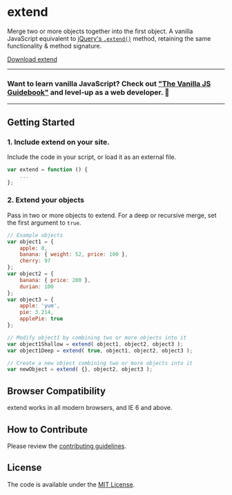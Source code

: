 # extend
Merge two or more objects together into the first object. A vanilla JavaScript equivalent to [jQuery's `.extend()`](https://api.jquery.com/jquery.extend/) method, retaining the same functionality & method signature.

[Download extend](https://github.com/cferdinandi/extend/archive/master.zip)

<hr>

### Want to learn vanilla JavaScript? Check out ["The Vanilla JS Guidebook"](https://gomakethings.com/vanilla-js-guidebook/) and level-up as a web developer. 🚀

<hr>


## Getting Started

### 1. Include extend on your site.

Include the code in your script, or load it as an external file.

```js
var extend = function () {
	...
};
```

### 2. Extend your objects

Pass in two or more objects to extend. For a deep or recursive merge, set the first argument to `true`.

```js
// Example objects
var object1 = {
    apple: 0,
    banana: { weight: 52, price: 100 },
    cherry: 97
};
var object2 = {
    banana: { price: 200 },
    durian: 100
};
var object3 = {
    apple: 'yum',
    pie: 3.214,
    applePie: true
};

// Modify object1 by combining two or more objects into it
var object1Shallow = extend( object1, object2, object3 );
var object1Deep = extend( true, object1, object2, object3 );

// Create a new object combining two or more objects into it
var newObject = extend( {}, object2, object3 );
```



## Browser Compatibility

extend works in all modern browsers, and IE 6 and above.



## How to Contribute

Please review the [contributing guidelines](CONTRIBUTING.md).



## License

The code is available under the [MIT License](LICENSE.md).
